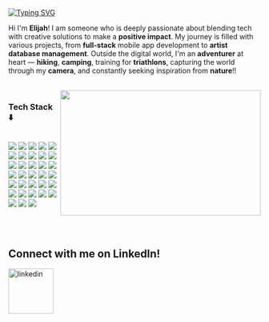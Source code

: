 <body>
  
<div style="position: relative">
  
<div id="welcome-message" align="left">
  <a href="https://git.io/typing-svg"><img src="https://readme-typing-svg.herokuapp.com?font=Fira+Code&size=24&pause=1000&color=7aa37a&random=false&width=435&lines=Hi%2C+I'm+Elijah+Senior!;Welcome+to+my+account." alt="Typing SVG" /></a>
</div>


Hi  I'm **Elijah**! I am someone who is deeply passionate about blending tech with creative solutions to make a **positive impact**. My journey is filled with various projects, from **full-stack** mobile app development to **artist database management**.
Outside the digital world, I'm an **adventurer** at heart — **hiking**, **camping**, training for **triathlons**, capturing the world through my **camera**, and constantly seeking inspiration from **nature**!!

<br>

<img src="https://github.com/NotLijee/NotLijeeImages/blob/main/IMG_1120.JPG" width=400 height=250 align="right"/>
<p align="left">
      <h3> Tech Stack ⬇️ </h3> </br>
      <img src="https://img.shields.io/badge/python3-3670A0?style=for-the-badge&logo=python&logoColor=white" /> 
      <img src="https://img.shields.io/badge/javascript-%23323330.svg?style=for-the-badge&logo=javascript&logoColor=white" /> 
      <img src="https://img.shields.io/badge/html5-%23E34F26.svg?style=for-the-badge&logo=html5&logoColor=white" />
      <img src="https://img.shields.io/badge/TensorFlow-ff9700?style=for-the-badge&logo=tensorflow&logoColor=white">
      <img src="https://img.shields.io/badge/Keras-d00101?style=for-the-badge&logo=keras&logoColor=white">
      <img src="https://img.shields.io/badge/css3-%231572B6.svg?style=for-the-badge&logo=css3&logoCo" />
      <img src="https://img.shields.io/badge/React-20232A?style=for-the-badge&logo=react&logoColor=white">
      <img src="https://img.shields.io/badge/TypeScript-007ACC?style=for-the-badge&logo=typescript&logoColor=white">
      <img src="https://img.shields.io/badge/Node.js-43853D?style=for-the-badge&logo=node.js&logoColor=white">
      <img src="https://img.shields.io/badge/flask-%23000.svg?style=for-the-badge&logo=flask&logoColor=white" />
      <img src="https://img.shields.io/badge/Java-ED8B00?style=for-the-badge&logo=openjdk&logoColor=white">
      <img src="https://img.shields.io/badge/r-%23276DC3.svg?style=for-the-badge&logo=r&logoColor=white" /> 
      <img src="https://img.shields.io/badge/numpy-%23013243.svg?style=for-the-badge&logo=numpy&logoColor=white" /> 
      <img src="https://img.shields.io/badge/pandas-%23150458.svg?style=for-the-badge&logo=pandas&logoColor=white" />
      <img src="https://img.shields.io/badge/SQL-CC2927?style=for-the-badge&logo=sqlr&logoColor=white" />
      <img src="https://img.shields.io/badge/Amazon AWS-232F3E?style=for-the-badge&logo=amazonaws&logoColor=white">
      <img src="https://img.shields.io/badge/AWS Lambda-FF9900?style=for-the-badge&logo=awslambda&logoColor=white">
      <img src="https://img.shields.io/badge/AWS Secrets Manager-DD344C?style=for-the-badge&logo=awssecretsmanager&logoColor=white">
      <img src="https://img.shields.io/badge/Docker-2496ED?style=for-the-badge&logo=docker&logoColor=white">
      <img src="https://img.shields.io/badge/Github-181717?style=for-the-badge&logo=github&logoColor=white">
      <img src="https://img.shields.io/badge/Github Pages-222222?style=for-the-badge&logo=githubpages&logoColor=white">
      <img src="https://img.shields.io/badge/git-F05032?style=for-the-badge&logo=git&logoColor=white"> 
      <img src= "https://img.shields.io/badge/Supabase-3FCF8E?logo=supabase&logoColor=fff">
      <img src= "https://img.shields.io/badge/Babel-F9DC3E?logo=babel&logoColor=000">
      <img src= "https://img.shields.io/badge/Bootstrap-7952B3?logo=bootstrap&logoColor=fff">
      <img src= "https://img.shields.io/badge/Django-%23092E20.svg?logo=django&logoColor=white">
      <img src= "https://img.shields.io/badge/Expo-000020?logo=expo&logoColor=fff">
      <img src= "https://img.shields.io/badge/FastAPI-009485.svg?logo=fastapi&logoColor=white">
      <img src= "https://img.shields.io/badge/Flask-000?logo=flask&logoColor=fff">
      <img src= "https://img.shields.io/badge/Next.js-black?logo=next.js&logoColor=white">
      <img src= "https://img.shields.io/badge/Node.js-6DA55F?logo=node.js&logoColor=white">
      <img src= "https://img.shields.io/badge/React-%2320232a.svg?logo=react&logoColor=%2361DAFB">
      <img src= "https://img.shields.io/badge/React_Native-%2320232a.svg?logo=react&logoColor=%2361DAFB">
</p>




<br>
<br>

## Connect with me on LinkedIn!

[<img target="_blank" src="https://github.com/NotLijee/NotLijeeImages/blob/main/LinkedIn_logo_initials.png" title="linkedin" width="90" height="90">](https://www.linkedin.com/in/elijah-senior-233a3b238/)

</div>
